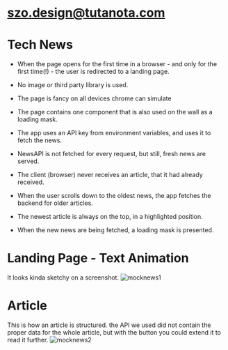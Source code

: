 # szo.design@tutanota.com
# Tech News

 - When the page opens for the first time in a browser - and only for the first time(!) - the user is redirected to a landing page.
 - No image or third party library is used.
 - The page is fancy on all devices chrome can simulate
 - The page contains one component that is also used on the wall as a loading mask.

 - The app uses an API key from environment variables, and uses it to fetch the news.
 - NewsAPI is not fetched for every request, but still, fresh news are served.
 - The client (browser) never receives an article, that it had already received.

 - When the user scrolls down to the oldest news, the app fetches the backend for older articles.
 - The newest article is always on the top, in a highlighted position.
 - When the new news are being fetched, a loading mask is presented.



# Landing Page - Text Animation
It looks kinda sketchy on a screenshot.
![mocknews1](https://user-images.githubusercontent.com/48241538/116901888-c1891800-ac3a-11eb-8b8d-4d4456e74686.png)

# Article
This is how an article is structured. the API we used did not contain the proper data for the whole article, but with the button you could extend it to read it further.
![mocknews2](https://user-images.githubusercontent.com/48241538/116902095-057c1d00-ac3b-11eb-89d6-555b20d2c1de.png)


